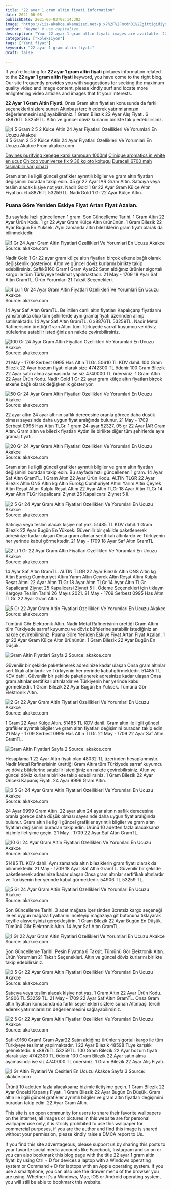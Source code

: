 ```yaml
---
title: "22 ayar 1 gram altin fiyati information"
date: 2021-06-08
publishDate: 2021-05-03T02:14:30Z
image: "https://iis-akakce.akamaized.net/p.x?%2F%2Fmcdn01%2Egittigidiyor%2Enet%2F54545%2F545459305%5F0%2Ejpg"
author: "Wayne" # use capitalize
description: "Your 22 ayar 1 gram altin fiyati images are available. 22 ayar 1 gram altin fiyati are a topic that is being searched for and liked by netizens today. You can Download the 22 ayar 1 gram altin fiyati files here. Get all royalty-free photos."
categories: ["koleksiyon"]
tags: ["Yeni fiyat"]
keywords: "22 ayar 1 gram altin fiyati"
draft: false

---
```


If you're looking for **22 ayar 1 gram altin fiyati** pictures information related to the **22 ayar 1 gram altin fiyati** keyword, you have come to the right  blog.  Our site frequently  provides you with  suggestions  for seeking  the maximum  quality video and image  content, please kindly surf and locate more enlightening video articles and images  that fit your interests.

**22 Ayar 1 Gram Altin Fiyati**. Onsa Gram altın fiyatları konusunda da farklı seçenekleri sizlere sunan Altınbaşı tercih ederek yatırımlarınızın değerlenmesini sağlayabilirsiniz. 1 Gram Bilezik 22 Ayar Alış Fiyatı. 6 x8876TL 53259TL. Altın ve güncel döviz kurlarını birlikte takip edebilirsiniz.

![4 5 Gram 2 5 2 Kulce Altin 24 Ayar Fiyatlari Ozellikleri Ve Yorumlari En Ucuzu Akakce](https://img.pttavm.com/pimages/170/068/497/5fa52d2cc2703.jpg?v=201910111500 "4 5 Gram 2 5 2 Kulce Altin 24 Ayar Fiyatlari Ozellikleri Ve Yorumlari En Ucuzu Akakce")
4 5 Gram 2 5 2 Kulce Altin 24 Ayar Fiyatlari Ozellikleri Ve Yorumlari En Ucuzu Akakce From akakce.com

[Davines purifying kepege karsi sampuan 1000ml](/davines-purifying-kepege-karsi-sampuan-1000ml/)
[Clinique aromatics in white en ucuz](/clinique-aromatics-in-white-en-ucuz/)
[Chicco youniverse fix 9 36 kg oto koltugu](/chicco-youniverse-fix-9-36-kg-oto-koltugu/)
[Duracell 6700 mah tasinabilir sarj cihazi](/duracell-6700-mah-tasinabilir-sarj-cihazi/)

Gram altın ile ilgili güncel grafikler ayrıntılı bilgiler ve gram altın fiyatları değişimini buradan takip edin. 05 gr 22 Ayar İAR Gram Altın. Satıcıya veya teslim alacak kişiye not yaz. Nadir Gold 1 Gr 22 Ayar Gram Külçe Altın Fiyatları. 6 x8876TL 53259TL. NadirGold 1 Gr 22 Ayar Külçe Altın.

### Puana Göre Yeniden Eskiye Fiyat Artan Fiyat Azalan.

Bu sayfada hızlı güncellenen 1 gram. Son Güncelleme Tarihi. 1 Gram Altın 22 Ayar Ürün Kodu. 1 gr 22 Ayar Gram Külçe Altın ürününün. 1 Gram Bilezik 22 Ayar Bugün En Yüksek. Aynı zamanda altın bileziklerin gram fiyatı olarak da bilinmektedir.


![1 Gr 24 Ayar Gram Altin Fiyatlari Ozellikleri Ve Yorumlari En Ucuzu Akakce](https://cdn.akakce.com/-/1-gr-24-ayar-gram-z.jpg "1 Gr 24 Ayar Gram Altin Fiyatlari Ozellikleri Ve Yorumlari En Ucuzu Akakce")
Source: akakce.com

Nadir Gold 1 Gr 22 ayar gram külçe altın fiyatları birçok etkene bağlı olarak değişkenlik gösteriyor. Altın ve güncel döviz kurlarını birlikte takip edebilirsiniz. Saflık9160 Gram1 Gram Ayar22 Satın aldığınız ürünler sigortalı kargo ile tüm Türkiyeye teslimat yapılmaktadır. 21 May - 1709 18 Ayar Saf Altın GramTL. Ürün Yorumları 21 Taksit Seçenekleri.

![4 Lu 1 Gr 24 Ayar Gram Altin Fiyatlari Ozellikleri Ve Yorumlari En Ucuzu Akakce](https://iis-akakce.akamaized.net/p.z?%2F%2Fcdn%2Edsmcdn%2Ecom%2Fty44%2Fproduct%2Fmedia%2Fimages%2F20210105%2F17%2F47290951%2F71628322%2F1%2F1%5Forg%5Fzoom%2Ejpg%3FboutiqueId%3D560882%26merchantId%3D107131 "4 Lu 1 Gr 24 Ayar Gram Altin Fiyatlari Ozellikleri Ve Yorumlari En Ucuzu Akakce")
Source: akakce.com

14 Ayar Saf Altın GramTL. Belirtilen canlı altın fiyatları Kapalıçarşı fiyatlarını yansıtmakta olup tüm şehirlerde aynı gramaj fiyatı üzerinden alınıp satılmaktadır. 14 Ayar Saf Altın GramTL. 6 x8876TL 53259TL. Nadir Metal Rafinerisinin ürettiği Gram Altını tüm Türkiyede sarraf kuyumcu ve döviz büfelerine satabilir istediğiniz an nakde çevirebilirsiniz.

![100 Gr 24 Ayar Gram Altin Fiyatlari Ozellikleri Ve Yorumlari En Ucuzu Akakce](https://cdn.akakce.com/-/100-gr-24-ayar-gram-z.jpg "100 Gr 24 Ayar Gram Altin Fiyatlari Ozellikleri Ve Yorumlari En Ucuzu Akakce")
Source: akakce.com

21 May - 1709 Serbest 0995 Has Altın TLGr. 50610 TL KDV dahil. 100 Gram Bilezik 22 Ayar bozum fiyatı olarak size 4742300 TL ödenir 100 Gram Bilezik 22 Ayar satın alma aşamasında ise siz 4740000 TL ödersiniz. 1 Gram Altın 22 Ayar Ürün Kodu. Nadir Gold 1 Gr 22 ayar gram külçe altın fiyatları birçok etkene bağlı olarak değişkenlik gösteriyor.

![50 Gr 24 Ayar Gram Altin Fiyatlari Ozellikleri Ve Yorumlari En Ucuzu Akakce](https://cdn.akakce.com/-/50-gr-24-ayar-gram-z.jpg "50 Gr 24 Ayar Gram Altin Fiyatlari Ozellikleri Ve Yorumlari En Ucuzu Akakce")
Source: akakce.com

22 ayar altın 24 ayar altının saflık derecesine oranla görece daha düşük olması sayesinde daha uygun fiyat aralığında bulunur. 21 May - 1709 Serbest 0995 Has Altın TLGr. 1 gram 24-ayar 52327. 05 gr 22 Ayar İAR Gram Altın. Gram altın ve bilezik fiyatları Aydın ile birlikte diğer tüm şehirlerde aynı gramaj fiyatı.

![20 Gr 24 Ayar Gram Altin Fiyatlari Ozellikleri Ve Yorumlari En Ucuzu Akakce](https://cdn.akakce.com/-/20-gr-24-ayar-gram-z.jpg "20 Gr 24 Ayar Gram Altin Fiyatlari Ozellikleri Ve Yorumlari En Ucuzu Akakce")
Source: akakce.com

Gram altın ile ilgili güncel grafikler ayrıntılı bilgiler ve gram altın fiyatları değişimini buradan takip edin. Bu sayfada hızlı güncellenen 1 gram. 14 Ayar Saf Altın GramTL. 1 Gram Altın 22 Ayar Ürün Kodu. ALTIN TLGR 22 Ayar Bilezik Altın ONS Altın kg Altın Eurokg Cumhuriyet Altını Yarım Altın Çeyrek Altın Reşat Altını Kulplu Reşat Altını 22 Ayar Altın TLGr 18 Ayar Altın TLGr 14 Ayar Altın TLGr Kapalicarsi Ziynet 25 Kapalicarsi Ziynet 5 li.

![2 5 Gr 24 Ayar Gram Altin Fiyatlari Ozellikleri Ve Yorumlari En Ucuzu Akakce](https://cdn.akakce.com/-/2-5-gr-24-ayar-gram-z.jpg "2 5 Gr 24 Ayar Gram Altin Fiyatlari Ozellikleri Ve Yorumlari En Ucuzu Akakce")
Source: akakce.com

Satıcıya veya teslim alacak kişiye not yaz. 51485 TL KDV dahil. 1 Gram Bilezik 22 Ayar Bugün En Yüksek. Güvenilir bir şekilde paketlenerek adresinize kadar ulaşan Onsa gram altınlar sertifikalı altınlardır ve Türkiyenin her yerinde kabul görmektedir. 21 May - 1709 18 Ayar Saf Altın GramTL.

![2 Li 1 Gr 22 Ayar Gram Altin Fiyatlari Ozellikleri Ve Yorumlari En Ucuzu Akakce](https://iis-akakce.akamaized.net/p.z?%2F%2Fmcdn01%2Egittigidiyor%2Enet%2F66794%2F667948777%5F0%2Ejpg "2 Li 1 Gr 22 Ayar Gram Altin Fiyatlari Ozellikleri Ve Yorumlari En Ucuzu Akakce")
Source: akakce.com

14 Ayar Saf Altın GramTL. ALTIN TLGR 22 Ayar Bilezik Altın ONS Altın kg Altın Eurokg Cumhuriyet Altını Yarım Altın Çeyrek Altın Reşat Altını Kulplu Reşat Altını 22 Ayar Altın TLGr 18 Ayar Altın TLGr 14 Ayar Altın TLGr Kapalicarsi Ziynet 25 Kapalicarsi Ziynet 5 li. Ödeme Seçenekleri için tıklayın Kargoya Teslim Tarihi 26 Mayıs 2021. 21 May - 1709 Serbest 0995 Has Altın TLGr. 22 Ayar Gram Altın.

![5 Gr 22 Ayar Gram Altin Fiyatlari Ozellikleri Ve Yorumlari En Ucuzu Akakce](https://cdn.akakce.com/-/5-gr-22-ayar-gram-z.jpg "5 Gr 22 Ayar Gram Altin Fiyatlari Ozellikleri Ve Yorumlari En Ucuzu Akakce")
Source: akakce.com

Tümünü Gör Elektronik Altın. Nadir Metal Rafinerisinin ürettiği Gram Altını tüm Türkiyede sarraf kuyumcu ve döviz büfelerine satabilir istediğiniz an nakde çevirebilirsiniz. Puana Göre Yeniden Eskiye Fiyat Artan Fiyat Azalan. 1 gr 22 Ayar Gram Külçe Altın ürününün. 1 Gram Bilezik 22 Ayar Bugün En Düşük.

![Gram Altin Fiyatlari Sayfa 2](https://iis-akakce.akamaized.net/p.x?%2F%2Fcdn%2Edsmcdn%2Ecom%2Fty93%2Fproduct%2Fmedia%2Fimages%2F20210404%2F00%2Fa7e1cf4c%2F20037162%2F1%2F1%5Forg%5Fzoom%2Ejpg%3FboutiqueId%3D560882%26merchantId%3D106587 "Gram Altin Fiyatlari Sayfa 2")
Source: akakce.com

Güvenilir bir şekilde paketlenerek adresinize kadar ulaşan Onsa gram altınlar sertifikalı altınlardır ve Türkiyenin her yerinde kabul görmektedir. 51485 TL KDV dahil. Güvenilir bir şekilde paketlenerek adresinize kadar ulaşan Onsa gram altınlar sertifikalı altınlardır ve Türkiyenin her yerinde kabul görmektedir. 1 Gram Bilezik 22 Ayar Bugün En Yüksek. Tümünü Gör Elektronik Altın.

![2 Gr 22 Ayar Gram Altin Fiyatlari Ozellikleri Ve Yorumlari En Ucuzu Akakce](https://cdn.akakce.com/-/2-gr-22-ayar-gram-z.jpg "2 Gr 22 Ayar Gram Altin Fiyatlari Ozellikleri Ve Yorumlari En Ucuzu Akakce")
Source: akakce.com

1 Gram 22 Ayar Külçe Altın. 51485 TL KDV dahil. Gram altın ile ilgili güncel grafikler ayrıntılı bilgiler ve gram altın fiyatları değişimini buradan takip edin. 21 May - 1709 Serbest 0995 Has Altın TLGr. 21 May - 1709 22 Ayar Saf Altın GramTL.

![Gram Altin Fiyatlari Sayfa 2](https://iis-akakce.akamaized.net/p.x?%2F%2Fcdn%2Edsmcdn%2Ecom%2Fty43%2Fproduct%2Fmedia%2Fimages%2F20201231%2F13%2F43959690%2F17359446%2F1%2F1%5Forg%5Fzoom%2Ejpg%3FboutiqueId%3D560882%26merchantId%3D107131 "Gram Altin Fiyatlari Sayfa 2")
Source: akakce.com

Hesaplama 1 22 Ayar Altın fiyatı olan 48032 TL üzerinden hesaplanmıştır. Nadir Metal Rafinerisinin ürettiği Gram Altını tüm Türkiyede sarraf kuyumcu ve döviz büfelerine satabilir istediğiniz an nakde çevirebilirsiniz. Altın ve güncel döviz kurlarını birlikte takip edebilirsiniz. 1 Gram Bilezik 22 Ayar Önceki Kapanış Fiyatı. 24 Ayar 9999 Gram Altın.

![0 5 Gr 24 Ayar Gram Altin Fiyatlari Ozellikleri Ve Yorumlari En Ucuzu Akakce](https://cdn.akakce.com/-/0-5-gr-24-ayar-gram-z.jpg "0 5 Gr 24 Ayar Gram Altin Fiyatlari Ozellikleri Ve Yorumlari En Ucuzu Akakce")
Source: akakce.com

24 Ayar 9999 Gram Altın. 22 ayar altın 24 ayar altının saflık derecesine oranla görece daha düşük olması sayesinde daha uygun fiyat aralığında bulunur. Gram altın ile ilgili güncel grafikler ayrıntılı bilgiler ve gram altın fiyatları değişimini buradan takip edin. Ürünü 10 adetten fazla alacaksanız bizimle iletişime geçin. 21 May - 1709 22 Ayar Saf Altın GramTL.

![10 Gr 24 Ayar Gram Altin Fiyatlari Ozellikleri Ve Yorumlari En Ucuzu Akakce](https://cdn.akakce.com/-/10-gr-24-ayar-gram-z.jpg "10 Gr 24 Ayar Gram Altin Fiyatlari Ozellikleri Ve Yorumlari En Ucuzu Akakce")
Source: akakce.com

51485 TL KDV dahil. Aynı zamanda altın bileziklerin gram fiyatı olarak da bilinmektedir. 21 May - 1709 18 Ayar Saf Altın GramTL. Güvenilir bir şekilde paketlenerek adresinize kadar ulaşan Onsa gram altınlar sertifikalı altınlardır ve Türkiyenin her yerinde kabul görmektedir. 54906 TL 53259 TL.

![5 Gr 24 Ayar Gram Altin Fiyatlari Ozellikleri Ve Yorumlari En Ucuzu Akakce](https://cdn.akakce.com/-/5-gr-24-ayar-gram-z.jpg "5 Gr 24 Ayar Gram Altin Fiyatlari Ozellikleri Ve Yorumlari En Ucuzu Akakce")
Source: akakce.com

Son Güncelleme Tarihi. 3 adet mağaza içerisinden ücretsiz kargo seçeneği ile en uygun mağaza fiyatlarını inceleyip mağazaya git butonuna tıklayarak keyifle alışverişinizi gerçekleştirin. 1 Gram Bilezik 22 Ayar Bugün En Düşük. Tümünü Gör Elektronik Altın. 14 Ayar Saf Altın GramTL.

![1 Gr 22 Ayar Gram Altin Fiyatlari Ozellikleri Ve Yorumlari En Ucuzu Akakce](https://cdn.akakce.com/-/1-gr-22-ayar-gram-z.jpg "1 Gr 22 Ayar Gram Altin Fiyatlari Ozellikleri Ve Yorumlari En Ucuzu Akakce")
Source: akakce.com

Son Güncelleme Tarihi. Peşin Fiyatına 6 Taksit. Tümünü Gör Elektronik Altın. Ürün Yorumları 21 Taksit Seçenekleri. Altın ve güncel döviz kurlarını birlikte takip edebilirsiniz.

![0 5 Gr 22 Ayar Gram Altin Fiyatlari Ozellikleri Ve Yorumlari En Ucuzu Akakce](https://cdn.akakce.com/-/0-5-gr-22-ayar-x.jpg "0 5 Gr 22 Ayar Gram Altin Fiyatlari Ozellikleri Ve Yorumlari En Ucuzu Akakce")
Source: akakce.com

Satıcıya veya teslim alacak kişiye not yaz. 1 Gram Altın 22 Ayar Ürün Kodu. 54906 TL 53259 TL. 21 May - 1709 22 Ayar Saf Altın GramTL. Onsa Gram altın fiyatları konusunda da farklı seçenekleri sizlere sunan Altınbaşı tercih ederek yatırımlarınızın değerlenmesini sağlayabilirsiniz.

![2 5 Gr 22 Ayar Gram Altin Fiyatlari Ozellikleri Ve Yorumlari En Ucuzu Akakce](https://iis-akakce.akamaized.net/p.z?%2F%2Fmcdn01%2Egittigidiyor%2Enet%2F54545%2F545459247%5F0%2Ejpg "2 5 Gr 22 Ayar Gram Altin Fiyatlari Ozellikleri Ve Yorumlari En Ucuzu Akakce")
Source: akakce.com

Saflık9160 Gram1 Gram Ayar22 Satın aldığınız ürünler sigortalı kargo ile tüm Türkiyeye teslimat yapılmaktadır. 1 22 Ayar Bilezik 48598 TLye karşılık gelmektedir. 6 x8876TL 53259TL. 100 Gram Bilezik 22 Ayar bozum fiyatı olarak size 4742300 TL ödenir 100 Gram Bilezik 22 Ayar satın alma aşamasında ise siz 4740000 TL ödersiniz. 1 Gram Bilezik 22 Ayar Alış Fiyatı.

![1 Gr Altin Fiyatlari Ve Cesitleri En Ucuzu Akakce Sayfa 3](https://iis-akakce.akamaized.net/p.x?%2F%2Fmcdn01%2Egittigidiyor%2Enet%2F54545%2F545459305%5F0%2Ejpg "1 Gr Altin Fiyatlari Ve Cesitleri En Ucuzu Akakce Sayfa 3")
Source: akakce.com

Ürünü 10 adetten fazla alacaksanız bizimle iletişime geçin. 1 Gram Bilezik 22 Ayar Önceki Kapanış Fiyatı. 1 Gram Bilezik 22 Ayar Bugün En Düşük. Gram altın ile ilgili güncel grafikler ayrıntılı bilgiler ve gram altın fiyatları değişimini buradan takip edin. 22 Ayar Gram Altın.

This site is an open community for users to share their favorite wallpapers on the internet, all images or pictures in this website are for personal wallpaper use only, it is stricly prohibited to use this wallpaper for commercial purposes, if you are the author and find this image is shared without your permission, please kindly raise a DMCA report to Us.

If you find this site adventageous, please support us by sharing this posts to your favorite social media accounts like Facebook, Instagram and so on or you can also bookmark this blog page with the title 22 ayar 1 gram altin fiyati by using Ctrl + D for devices a laptop with a Windows operating system or Command + D for laptops with an Apple operating system. If you use a smartphone, you can also use the drawer menu of the browser you are using. Whether it's a Windows, Mac, iOS or Android operating system, you will still be able to bookmark this website.
